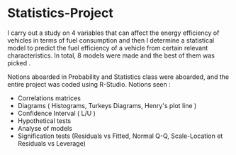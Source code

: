 # Statistics-Project
I carry out a study on 4 variables that can affect the energy efficiency of vehicles in terms of fuel consumption and then I determine a statistical model to predict the fuel efficiency of a vehicle from certain relevant characteristics. In total, 8 models were made and the best of them was picked . 

Notions aboarded in Probability and Statistics class were aboarded, and the entire project was coded using R-Studio.
Notions seen :
- Correlations matrices
- Diagrams ( Histograms, Turkeys Diagrams, Henry's plot line )
- Confidence Interval ( L/U )
- Hypothetical tests
- Analyse of models
- Signification tests (Residuals vs Fitted, Normal Q-Q, Scale-Location et Residuals vs Leverage)
